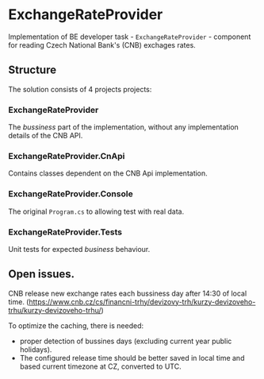 # ExchangeRateProvider

Implementation of BE developer task - `ExchangeRateProvider` -  component for reading Czech National Bank's (CNB) exchages rates.


## Structure

The solution consists of 4 projects projects:

### ExchangeRateProvider

The *bussiness* part of the implementation, without any implementation details of the CNB API.

### ExchangeRateProvider.CnApi
Contains classes dependent on the CNB Api implementation.

### ExchangeRateProvider.Console

The original `Program.cs` to allowing test with real data. 

### ExchangeRateProvider.Tests
Unit tests for expected *business* behaviour.


## Open issues.
CNB release new exchange rates each bussiness day after 14:30 of local time. (https://www.cnb.cz/cs/financni-trhy/devizovy-trh/kurzy-devizoveho-trhu/kurzy-devizoveho-trhu/)

To optimize the caching, there is needed:
-  proper detection of bussines days (excluding current year public holidays).
- The configured release time should be better saved in local time and based current timezone at CZ, converted to UTC. 





